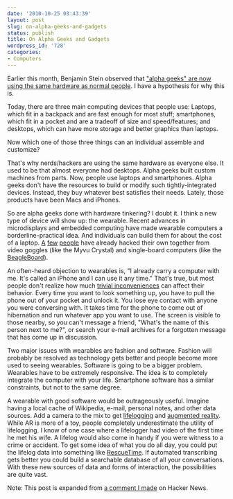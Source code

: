 ```yaml
---
date: '2010-10-25 03:43:39'
layout: post
slug: on-alpha-geeks-and-gadgets
status: publish
title: On Alpha Geeks and Gadgets
wordpress_id: '728'
categories:
- Computers
---
```


Earlier this month, Benjamin Stein observed that ["alpha geeks" are now using the same hardware as normal people](http://benjaminste.in/post/1223476561/hey-guys-whatcha-doing). I have a hypothesis for why this is.

Today, there are three main computing devices that people use: Laptops, which fit in a backpack and are fast enough for most stuff; smartphones, which fit in a pocket and are a tradeoff of size and speed/features; and desktops, which can have more storage and better graphics than laptops.

Now which one of those three things can an individual assemble and customize?

That's why nerds/hackers are using the same hardware as everyone else. It used to be that almost everyone had desktops. Alpha geeks built custom machines from parts. Now, people use laptops and smartphones. Alpha geeks don't have the resources to build or modify such tightly-integrated devices. Instead, they buy whatever best satisfies their needs. Lately, those products have been Macs and iPhones. 

So are alpha geeks done with hardware tinkering? I doubt it. I think a new type of device will  show up: the wearable. Recent advances in microdisplays and embedded computing have made wearable computers a borderline-practical idea. And individuals can build them for about the cost of a laptop. [A](http://www.umpcportal.com/2009/07/awesome-wearable-computer-setup-is-powered-by-sony-vaio-ux-umpc) [few](http://www.linux.com/community/blogs/my-wearable-computer-updates-and-what-happens-next.html) [people](http://blog.2yb.org/2010/07/cd-case-wearable-computer.html) have already hacked their own together from video goggles (like the Myvu Crystal) and single-board computers (like the [BeagleBoard](http://beagleboard.org/)). 

An often-heard objection to wearables is, "I already carry a computer with me. It's called an iPhone and I can use it any time." That's true, but most people don't realize how much [trivial inconveniences](http://lesswrong.com/lw/f1/beware_trivial_inconveniences/) can affect their behavior. Every time you want to look something up, you have to pull the phone out of your pocket and unlock it. You lose eye contact with anyone you were conversing with. It takes time for the phone to come out of hibernation and run whatever app you want to use. The screen is visible to those nearby, so you can't message a friend, "What's the name of this person next to me?", or search your e-mail archives for a forgotten message that has come up in discussion. 

Two major issues with wearables are fashion and software. Fashion will probably be resolved as technology gets better and people become more used to seeing wearables. Software is going to be a bigger problem. Wearables have to be extremely responsive. The idea is to completely integrate the computer with your life. Smartphone software has a similar constraints, but not to the same degree.

A wearable with good software would be outrageously useful. Imagine having a local cache of Wikipedia, e-mail, personal notes, and other data sources. Add a camera to the mix to get [lifelogging](http://en.wikipedia.org/wiki/Lifelog) and [augmented reality](http://en.wikipedia.org/wiki/Augmented_reality). While AR is more of a toy, people completely underestimate the utility of lifelogging. I know of one case where a lifelogger had video of the first time he met his wife. A lifelog would also come in handy if you were witness to a crime or accident. To get some idea of what you do all day, you could put the lifelog data into something like [RescueTime](https://www.rescuetime.com/). If automated transcribing gets better you could build a searchable database of all your conversations. With these new sources of data and forms of interaction, the possibilities are quite vast.

Note: This post is expanded from [a comment I made](http://news.ycombinator.com/item?id=1758750) on Hacker News.
